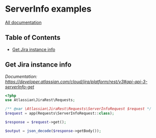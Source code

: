 # ServerInfo examples

[All documentation](https://developer.atlassian.com/cloud/jira/platform/rest/v3#api-group-ServerInfo)

## Table of Contents

- [Get Jira instance info](#get-Jira-instance-info)

## Get Jira instance info
_Documentation: https://developer.atlassian.com/cloud/jira/platform/rest/v3#api-api-3-serverInfo-get_

```php
<?php
use Atlassian\JiraRest\Requests;

/** @var \Atlassian\JiraRest\Requests\ServerInfoRequest $request */
$request = app(Requests\ServerInfoRequest::class);

$response = $request->get();

$output = json_decode($response->getBody());
```